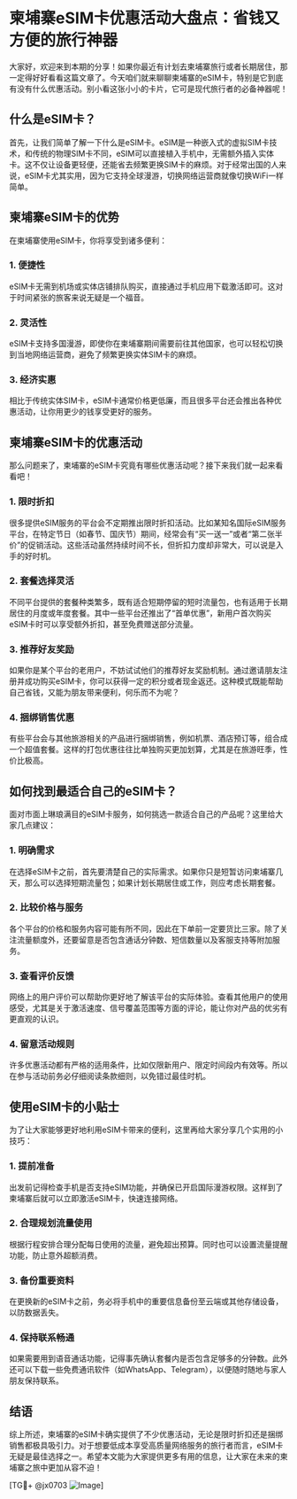 # 柬埔寨eSIM卡优惠活动大盘点：省钱又方便的旅行神器

大家好，欢迎来到本期的分享！如果你最近有计划去柬埔寨旅行或者长期居住，那一定得好好看看这篇文章了。今天咱们就来聊聊柬埔寨的eSIM卡，特别是它到底有没有什么优惠活动。别小看这张小小的卡片，它可是现代旅行者的必备神器呢！

## 什么是eSIM卡？

首先，让我们简单了解一下什么是eSIM卡。eSIM是一种嵌入式的虚拟SIM卡技术，和传统的物理SIM卡不同，eSIM可以直接植入手机中，无需额外插入实体卡。这不仅让设备更轻便，还能省去频繁更换SIM卡的麻烦。对于经常出国的人来说，eSIM卡尤其实用，因为它支持全球漫游，切换网络运营商就像切换WiFi一样简单。

## 柬埔寨eSIM卡的优势

在柬埔寨使用eSIM卡，你将享受到诸多便利：

### 1. **便捷性**
   eSIM卡无需到机场或实体店铺排队购买，直接通过手机应用下载激活即可。这对于时间紧张的旅客来说无疑是一个福音。

### 2. **灵活性**
   eSIM卡支持多国漫游，即使你在柬埔寨期间需要前往其他国家，也可以轻松切换到当地网络运营商，避免了频繁更换实体SIM卡的麻烦。

### 3. **经济实惠**
   相比于传统实体SIM卡，eSIM卡通常价格更低廉，而且很多平台还会推出各种优惠活动，让你用更少的钱享受更好的服务。

## 柬埔寨eSIM卡的优惠活动

那么问题来了，柬埔寨的eSIM卡究竟有哪些优惠活动呢？接下来我们就一起来看看吧！

### 1. **限时折扣**
   很多提供eSIM服务的平台会不定期推出限时折扣活动。比如某知名国际eSIM服务平台，在特定节日（如春节、国庆节）期间，经常会有“买一送一”或者“第二张半价”的促销活动。这些活动虽然持续时间不长，但折扣力度却非常大，可以说是入手的好时机。

### 2. **套餐选择灵活**
   不同平台提供的套餐种类繁多，既有适合短期停留的短时流量包，也有适用于长期居住的月度或年度套餐。其中一些平台还推出了“首单优惠”，新用户首次购买eSIM卡时可以享受额外折扣，甚至免费赠送部分流量。

### 3. **推荐好友奖励**
   如果你是某个平台的老用户，不妨试试他们的推荐好友奖励机制。通过邀请朋友注册并成功购买eSIM卡，你可以获得一定的积分或者现金返还。这种模式既能帮助自己省钱，又能为朋友带来便利，何乐而不为呢？

### 4. **捆绑销售优惠**
   有些平台会与其他旅游相关的产品进行捆绑销售，例如机票、酒店预订等，组合成一个超值套餐。这样的打包优惠往往比单独购买更加划算，尤其是在旅游旺季，性价比极高。

## 如何找到最适合自己的eSIM卡？

面对市面上琳琅满目的eSIM卡服务，如何挑选一款适合自己的产品呢？这里给大家几点建议：

### 1. **明确需求**
   在选择eSIM卡之前，首先要清楚自己的实际需求。如果你只是短暂访问柬埔寨几天，那么可以选择短期流量包；如果计划长期居住或工作，则应考虑长期套餐。

### 2. **比较价格与服务**
   各个平台的价格和服务内容可能有所不同，因此在下单前一定要货比三家。除了关注流量额度外，还要留意是否包含通话分钟数、短信数量以及客服支持等附加服务。

### 3. **查看评价反馈**
   网络上的用户评价可以帮助你更好地了解该平台的实际体验。查看其他用户的使用感受，尤其是关于激活速度、信号覆盖范围等方面的评论，能让你对产品的优劣有更直观的认识。

### 4. **留意活动规则**
   许多优惠活动都有严格的适用条件，比如仅限新用户、限定时间段内有效等。所以在参与活动前务必仔细阅读条款细则，以免错过最佳时机。

## 使用eSIM卡的小贴士

为了让大家能够更好地利用eSIM卡带来的便利，这里再给大家分享几个实用的小技巧：

### 1. **提前准备**
   出发前记得检查手机是否支持eSIM功能，并确保已开启国际漫游权限。这样到了柬埔寨后就可以立即激活eSIM卡，快速连接网络。

### 2. **合理规划流量使用**
   根据行程安排合理分配每日使用的流量，避免超出预算。同时也可以设置流量提醒功能，防止意外超额消费。

### 3. **备份重要资料**
   在更换新的eSIM卡之前，务必将手机中的重要信息备份至云端或其他存储设备，以防数据丢失。

### 4. **保持联系畅通**
   如果需要用到语音通话功能，记得事先确认套餐内是否包含足够多的分钟数。此外还可以下载一些免费通讯软件（如WhatsApp、Telegram），以便随时随地与家人朋友保持联系。

## 结语

综上所述，柬埔寨的eSIM卡确实提供了不少优惠活动，无论是限时折扣还是捆绑销售都极具吸引力。对于想要低成本享受高质量网络服务的旅行者而言，eSIM卡无疑是最佳选择之一。希望本文能为大家提供更多有用的信息，让大家在未来的柬埔寨之旅中更加从容不迫！

[TG💪+ @jx0703 ![Image](https://github.com/user-attachments/assets/dbca1d08-cadb-493c-b0ec-ad6f7a83f270)]